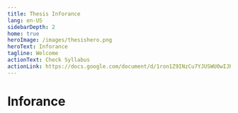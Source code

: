 ```yaml
---
title: Thesis Inforance
lang: en-US
sidebarDepth: 2
home: true
heroImage: /images/thesishero.png
heroText: Inforance
tagline: Welcome
actionText: Check Syllabus
actionLink: https://docs.google.com/document/d/1ron1Z9INzCu7YJUSWU0wIJRKHcphHt_6GlDmS6vlr5Q/edit?usp=sharing
---
```


# Inforance



<br>

<br>

<br>

<br>

<br>

<br>